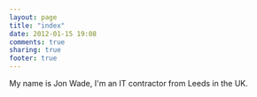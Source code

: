 ```yaml
---
layout: page
title: "index"
date: 2012-01-15 19:08
comments: true
sharing: true
footer: true
---
```

My name is Jon Wade, I'm an IT contractor from Leeds in the UK.
